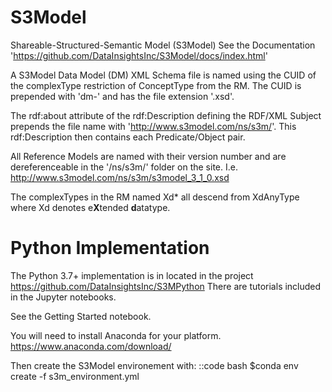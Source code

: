 # S3Model
Shareable-Structured-Semantic Model (S3Model)
See the Documentation 'https://github.com/DataInsightsInc/S3Model/docs/index.html'


A S3Model Data Model (DM) XML Schema file is named using the CUID of the complexType restriction of ConceptType from the RM. The CUID is prepended with 'dm-' and has the file extension '.xsd'.


The rdf:about attribute of the rdf:Description defining the RDF/XML Subject prepends the file name with 'http://www.s3model.com/ns/s3m/'.  This rdf:Description then contains each Predicate/Object pair.


All Reference Models are named with their version number and are dereferenceable in the '/ns/s3m/' folder on the site. I.e. http://www.s3model.com/ns/s3m/s3model_3_1_0.xsd

The complexTypes in the RM named Xd* all descend from XdAnyType where Xd denotes e**X**tended **d**atatype.

Python Implementation
=====================
The Python 3.7+ implementation is in located in the project https://github.com/DataInsightsInc/S3MPython
There are tutorials included in the Jupyter notebooks.

See the Getting Started notebook.

You will need to install Anaconda for your platform.
https://www.anaconda.com/download/


Then create the S3Model environement with:
::code bash
    $conda env create -f s3m_environment.yml

